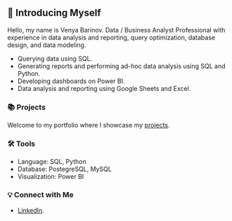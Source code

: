 ## 👋 Introducing Myself 

Hello, my name is Venya Barinov. Data / Business Analyst Professional with experience in data analysis and reporting, query optimization, database design, and data modeling.

- Querying data using SQL.
- Generating reports and performing ad-hoc data analysis using SQL and Python.
- Developing dashboards on Power BI.
- Data analysis and reporting using Google Sheets and Excel.

### 📚 Projects

Welcome to my portfolio where I showcase my [projects](https://github.com/vbarinov001/Portfolio-Guide).

### 🛠 Tools

- Language: SQL, Python
- Database: PostegreSQL, MySQL
- Visualization: Power BI

### 💡 Connect with Me

- [LinkedIn](https://linkedin.com/in/venyab).
